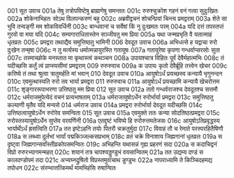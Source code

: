 001 	सूत उवाच
001a	तेषु तत्रोपविष्टेषु ब्राह्मणेषु समन्ततः
001c	रुरुश्चुक्रोश गहनं वनं गत्वा सुदुःखितः
002a	शोकेनाभिहतः सोऽथ विलपन्करुणं बहु
002c	अब्रवीद्वचनं शोचन्प्रियां चिन्त्य प्रमद्वराम्
003a	शेते सा भुवि तन्वङ्गी मम शोकविवर्धिनी
003c	बान्धवानां च सर्वेषां किं नु दुःखमतः परम्
004a	यदि दत्तं तपस्तप्तं गुरवो वा मया यदि
004c	सम्यगाराधितास्तेन सञ्जीवतु मम प्रिया
005a	यथा जन्मप्रभृति वै यतात्माहं धृतव्रतः
005c	प्रमद्वरा तथाद्यैव समुत्तिष्ठतु भामिनी
006 	देवदूत उवाच
006a	अभिधत्से ह यद्वाचा रुरो दुःखेन तन्मृषा
006c	न तु मर्त्यस्य धर्मात्मन्नायुरस्ति गतायुषः
007a	गतायुरेषा कृपणा गन्धर्वाप्सरसोः सुता
007c	तस्माच्छोके मनस्तात मा कृथास्त्वं कथञ्चन
008a	उपायश्चात्र विहितः पूर्वं देवैर्महात्मभिः
008c	तं यदीच्छसि कर्तुं त्वं प्राप्स्यसीमां प्रमद्वराम्
009 	रुरुरुवाच
009a	क उपायः कृतो देवैर्ब्रूहि तत्त्वेन खेचर
009c	करिष्ये तं तथा श्रुत्वा त्रातुमर्हति मां भवान्
010 	देवदूत उवाच
010a	आयुषोऽर्धं प्रयच्छस्व कन्यायै भृगुनन्दन
010c	एवमुत्थास्यति रुरो तव भार्या प्रमद्वरा
011	रुरुरुवाच
011a	आयुषोऽर्धं प्रयच्छामि कन्यायै खेचरोत्तम
011c	शृङ्गाररूपाभरणा उत्तिष्ठतु मम प्रिया
012	सूत उवाच
012a	ततो गन्धर्वराजश्च देवदूतश्च सत्तमौ
012c	धर्मराजमुपेत्येदं वचनं प्रत्यभाषताम्
013a	धर्मराजायुषोऽर्धेन रुरोर्भार्या प्रमद्वरा
013c	समुत्तिष्ठतु कल्याणी मृतैव यदि मन्यसे
014	धर्मराज उवाच
014a	प्रमद्वरा रुरोर्भार्या देवदूत यदीच्छसि
014c	उत्तिष्ठत्वायुषोऽर्धेन रुरोरेव समन्विता
015	सूत उवाच
015a	एवमुक्ते ततः कन्या सोदतिष्ठत्प्रमद्वरा
015c	रुरोस्तस्यायुषोऽर्धेन सुप्तेव वरवर्णिनी
016a	एतद्दृष्टं भविष्ये हि रुरोरुत्तमतेजसः
016c	आयुषोऽतिप्रवृद्धस्य भार्यार्थेऽर्धं ह्रसत्विति
017a	तत इष्टेऽहनि तयोः पितरौ चक्रतुर्मुदा
017c	विवाहं तौ च रेमाते परस्परहितैषिणौ
018a	स लब्ध्वा दुर्लभां भार्यां पद्मकिञ्जल्कसप्रभाम्
018c	व्रतं चक्रे विनाशाय जिह्मगानां धृतव्रतः
019a	स दृष्ट्वा जिह्मगान्सर्वांस्तीव्रकोपसमन्वितः
019c	अभिहन्ति यथासन्नं गृह्य प्रहरणं सदा
020a	स कदाचिद्वनं विप्रो रुरुरभ्यागमन्महत्
020c	शयानं तत्र चापश्यड्डुण्डुभं वयसान्वितम्
021a	तत उद्यम्य दण्डं स कालदण्डोपमं तदा
021c	अभ्यघ्नद्रुषितो विप्रस्तमुवाचाथ डुण्डुभः
022a	नापराध्यामि ते किञ्चिदहमद्य तपोधन
022c	संरम्भात्तत्किमर्थं मामभिहंसि रुषान्वितः
